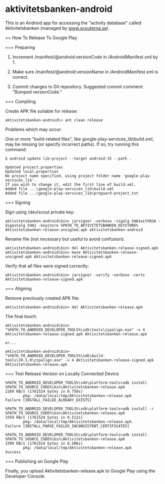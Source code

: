 aktivitetsbanken-android
========================

This is an Android app for accessing the "activity database" called Aktivitetsbanken (managed by www.scouterna.se).

== How To Release To Google Play

=== Preparing

1. Increment /manifest/@android:versionCode in /AndroidManifest.xml by 1.

2. Make sure /manifest/@android:versionName in /AndroidManifest.xml is correct.

3. Commit changes to Git repository. Suggested commit comment: "Bumped versionCode."

=== Compiling

Create APK file suitable for release:

    aktivitetsbanken-android\> ant clean release

Problems which may occur:

One or more "build-related files", like google-play-services_lib\build.xml, may be missing (or specify incorrect paths). If so, try running this command:

    $ android update lib-project --target android-15 --path .

    Updated project.properties
    Updated local.properties
    No project name specified, using project folder name 'google-play-services_lib'.
    If you wish to change it, edit the first line of build.xml.
    Added file ...\google-play-services_lib\build.xml
    Added file ...\google-play-services_lib\proguard-project.txt

=== Signing

Sign using /dev/scout private key:

    aktivitetsbanken-android\bin> jarsigner -verbose -sigalg SHA1withRSA -digestalg SHA1 -keystore %PATH_TO_AKTIVITETSBANKEN_KEYSTORE% Aktivitetsbanken-release-unsigned.apk aktivitetsbanken-android

Rename file (not necessary but useful to avoid confusion):

    aktivitetsbanken-android\bin> del Aktivitetsbanken-release-signed.apk
    aktivitetsbanken-android\bin> move Aktivitetsbanken-release-unsigned.apk Aktivitetsbanken-release-signed.apk

Verify that all files were signed correctly:

    aktivitetsbanken-android\bin> jarsigner -verify -verbose -certs Aktivitetsbanken-release-signed.apk

=== Aligning

Remove previously created APK file:

    aktivitetsbanken-android\bin> del Aktivitetsbanken-release.apk

The final touch:

    aktivitetsbanken-android\bin> "%PATH_TO_ANDROID_DEVELOPER_TOOLS%\sdk\tools\zipalign.exe" -v 4 Aktivitetsbanken-release-signed.apk Aktivitetsbanken-release.apk

    or...

    aktivitetsbanken-android\bin> "%PATH_TO_ANDROID_DEVELOPER_TOOLS%\sdk\build-tools\19.1.0\zipalign.exe" -v 4 Aktivitetsbanken-release-signed.apk Aktivitetsbanken-release.apk

=== Test Release Version on Locally Connected Device

    %PATH_TO_ANDROID_DEVELOPER_TOOLS%\sdk\platform-tools>adb install %PATH_TO_SOURCE_CODE%\bin\Aktivitetsbanken-release.apk
    2269 KB/s (1761524 bytes in 0.758s)
            pkg: /data/local/tmp/Aktivitetsbanken-release.apk
    Failure [INSTALL_FAILED_ALREADY_EXISTS]

    %PATH_TO_ANDROID_DEVELOPER_TOOLS%\sdk\platform-tools>adb install -r %PATH_TO_SOURCE_CODE%\bin\Aktivitetsbanken-release.apk
    3359 KB/s (1761524 bytes in 0.512s)
            pkg: /data/local/tmp/Aktivitetsbanken-release.apk
    Failure [INSTALL_PARSE_FAILED_INCONSISTENT_CERTIFICATES]

    %PATH_TO_ANDROID_DEVELOPER_TOOLS%\sdk\platform-tools>adb install %PATH_TO_SOURCE_CODE%\bin\Aktivitetsbanken-release.apk
    3399 KB/s (1761524 bytes in 0.506s)
            pkg: /data/local/tmp/Aktivitetsbanken-release.apk
    Success

=== Publishing on Google Play

Finally, you upload Aktivitetsbanken-release.apk to Google Play using the Developer Console.